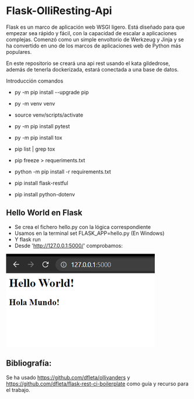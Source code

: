 # Flask-OlliResting-Api

Flask es un marco de aplicación web WSGI ligero. Está diseñado para que empezar sea rápido y fácil, con la capacidad de escalar a aplicaciones complejas. Comenzó como un simple envoltorio de Werkzeug y Jinja y se ha convertido en uno de los marcos de aplicaciones web de Python más populares.

En este repositorio se creará una api rest usando el kata gildedrose, además de tenerla dockerizada, estará conectada a una base de datos.


Introducción comandos

- py -m pip install --upgrade pip 
- py -m venv venv
- source venv/scripts/activate

- py -m pip install pytest
- py -m pip install tox
- pip list | grep tox

- pip freeze > requeriments.txt
- python -m pip install -r requirements.txt
- pip install flask-restful
- pip install python-dotenv


## Hello World en Flask

- Se crea el fichero hello.py con la lógica correspondiente 
- Usamos en la terminal set FLASK_APP=hello.py (En Windows)
- Y flask run
- Desde 'http://127.0.0.1:5000/' comprobamos:

![](Images/helloworld.png)



## Bibliografía:

Se ha usado https://github.com/dfleta/ollivanders y https://github.com/dfleta/flask-rest-ci-boilerplate como guía y recurso para el trabajo. 